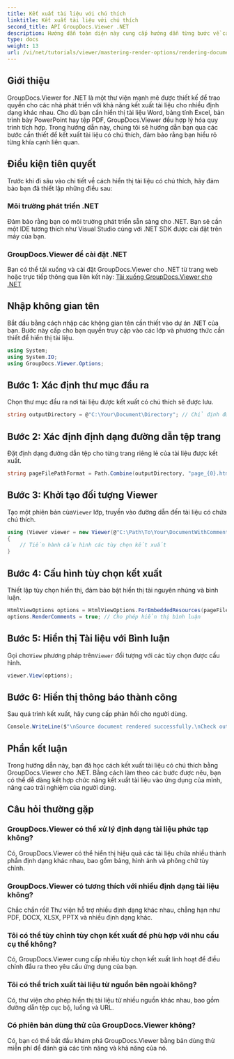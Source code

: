 ```yaml
---
title: Kết xuất tài liệu với chú thích
linktitle: Kết xuất tài liệu với chú thích
second_title: API GroupDocs.Viewer .NET
description: Hướng dẫn toàn diện này cung cấp hướng dẫn từng bước về cách hiển thị tài liệu có chú thích trong các ứng dụng .NET bằng thư viện GroupDocs.Viewer.
type: docs
weight: 13
url: /vi/net/tutorials/viewer/mastering-render-options/rendering-document-comments/
---
```

## Giới thiệu

GroupDocs.Viewer for .NET là một thư viện mạnh mẽ được thiết kế để trao quyền cho các nhà phát triển với khả năng kết xuất tài liệu cho nhiều định dạng khác nhau. Cho dù bạn cần hiển thị tài liệu Word, bảng tính Excel, bản trình bày PowerPoint hay tệp PDF, GroupDocs.Viewer đều hợp lý hóa quy trình tích hợp. Trong hướng dẫn này, chúng tôi sẽ hướng dẫn bạn qua các bước cần thiết để kết xuất tài liệu có chú thích, đảm bảo rằng bạn hiểu rõ từng khía cạnh liên quan.

## Điều kiện tiên quyết
Trước khi đi sâu vào chi tiết về cách hiển thị tài liệu có chú thích, hãy đảm bảo bạn đã thiết lập những điều sau:

### Môi trường phát triển .NET
Đảm bảo rằng bạn có môi trường phát triển sẵn sàng cho .NET. Bạn sẽ cần một IDE tương thích như Visual Studio cùng với .NET SDK được cài đặt trên máy của bạn.

### GroupDocs.Viewer để cài đặt .NET
Bạn có thể tải xuống và cài đặt GroupDocs.Viewer cho .NET từ trang web hoặc trực tiếp thông qua liên kết này:
[Tải xuống GroupDocs.Viewer cho .NET](https://releases.groupdocs.com/viewer/net/)

## Nhập không gian tên
Bắt đầu bằng cách nhập các không gian tên cần thiết vào dự án .NET của bạn. Bước này cấp cho bạn quyền truy cập vào các lớp và phương thức cần thiết để hiển thị tài liệu.

```csharp
using System;
using System.IO;
using GroupDocs.Viewer.Options;
```

## Bước 1: Xác định thư mục đầu ra
Chọn thư mục đầu ra nơi tài liệu được kết xuất có chú thích sẽ được lưu.

```csharp
string outputDirectory = @"C:\Your\Document\Directory"; // Chỉ định đường dẫn thư mục của bạn
```

## Bước 2: Xác định định dạng đường dẫn tệp trang
Đặt định dạng đường dẫn tệp cho từng trang riêng lẻ của tài liệu được kết xuất.

```csharp
string pageFilePathFormat = Path.Combine(outputDirectory, "page_{0}.html");
```

## Bước 3: Khởi tạo đối tượng Viewer
 Tạo một phiên bản của`Viewer` lớp, truyền vào đường dẫn đến tài liệu có chứa chú thích.

```csharp
using (Viewer viewer = new Viewer(@"C:\Path\To\Your\DocumentWithComments.docx"))
{
    // Tiến hành cấu hình các tùy chọn kết xuất
}
```

## Bước 4: Cấu hình tùy chọn kết xuất
Thiết lập tùy chọn hiển thị, đảm bảo bật hiển thị tài nguyên nhúng và bình luận.

```csharp
HtmlViewOptions options = HtmlViewOptions.ForEmbeddedResources(pageFilePathFormat);
options.RenderComments = true; // Cho phép hiển thị bình luận
```

## Bước 5: Hiển thị Tài liệu với Bình luận
 Gọi cho`View` phương pháp trên`Viewer` đối tượng với các tùy chọn được cấu hình.

```csharp
viewer.View(options);
```

## Bước 6: Hiển thị thông báo thành công
Sau quá trình kết xuất, hãy cung cấp phản hồi cho người dùng.

```csharp
Console.WriteLine($"\nSource document rendered successfully.\nCheck output in {outputDirectory}.");
```

## Phần kết luận
Trong hướng dẫn này, bạn đã học cách kết xuất tài liệu có chú thích bằng GroupDocs.Viewer cho .NET. Bằng cách làm theo các bước được nêu, bạn có thể dễ dàng kết hợp chức năng kết xuất tài liệu vào ứng dụng của mình, nâng cao trải nghiệm của người dùng.

## Câu hỏi thường gặp

### GroupDocs.Viewer có thể xử lý định dạng tài liệu phức tạp không?
Có, GroupDocs.Viewer có thể hiển thị hiệu quả các tài liệu chứa nhiều thành phần định dạng khác nhau, bao gồm bảng, hình ảnh và phông chữ tùy chỉnh.

### GroupDocs.Viewer có tương thích với nhiều định dạng tài liệu không?
Chắc chắn rồi! Thư viện hỗ trợ nhiều định dạng khác nhau, chẳng hạn như PDF, DOCX, XLSX, PPTX và nhiều định dạng khác.

### Tôi có thể tùy chỉnh tùy chọn kết xuất để phù hợp với nhu cầu cụ thể không?
Có, GroupDocs.Viewer cung cấp nhiều tùy chọn kết xuất linh hoạt để điều chỉnh đầu ra theo yêu cầu ứng dụng của bạn.

### Tôi có thể trích xuất tài liệu từ nguồn bên ngoài không?
Có, thư viện cho phép hiển thị tài liệu từ nhiều nguồn khác nhau, bao gồm đường dẫn tệp cục bộ, luồng và URL.

### Có phiên bản dùng thử của GroupDocs.Viewer không?
Có, bạn có thể bắt đầu khám phá GroupDocs.Viewer bằng bản dùng thử miễn phí để đánh giá các tính năng và khả năng của nó.